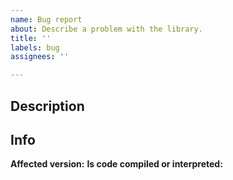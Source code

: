 ```yaml
---
name: Bug report
about: Describe a problem with the library.
title: ''
labels: bug
assignees: ''

---
```


## Description

## Info
<!-- Use commit hash or released version -->
**Affected version:**
**Is code compiled or interpreted:**
